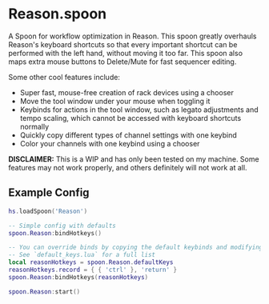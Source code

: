 # Reason.spoon

A Spoon for workflow optimization in Reason. This spoon greatly overhauls Reason's keyboard shortcuts so that every important shortcut can be performed with the left hand, without moving it too far. This spoon also maps extra mouse buttons to Delete/Mute for fast sequencer editing.

Some other cool features include:
- Super fast, mouse-free creation of rack devices using a chooser
- Move the tool window under your mouse when toggling it
- Keybinds for actions in the tool window, such as legato adjustments and tempo scaling, which cannot be accessed with keyboard shortcuts normally
- Quickly copy different types of channel settings with one keybind
- Color your channels with one keybind using a chooser

**DISCLAIMER:** This is a WIP and has only been tested on my machine. Some features may not work properly, and others definitely will not work at all.

## Example Config

```lua
hs.loadSpoon('Reason')

-- Simple config with defaults
spoon.Reason:bindHotkeys()

-- You can override binds by copying the default keybinds and modifying them
-- See `default_keys.lua` for a full list
local reasonHotkeys = spoon.Reason.defaultKeys
reasonHotkeys.record = { { 'ctrl' }, 'return' }
spoon.Reason:bindHotkeys(reasonHotkeys)

spoon.Reason:start()
```